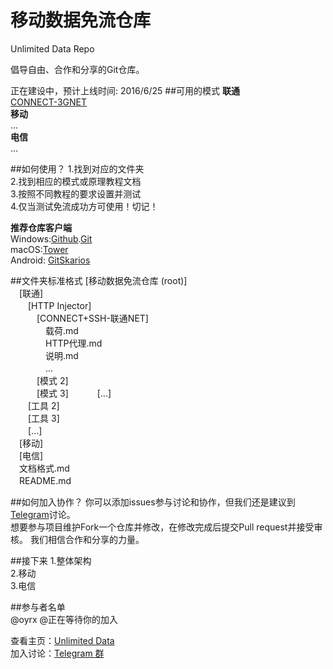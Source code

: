 # 移动数据免流仓库
Unlimited Data Repo
  
倡导自由、合作和分享的Git仓库。
  
正在建设中，预计上线时间: 2016/6/25
##可用的模式
**联通**  
    <a href="https://github.com/oyrx/unlimited_data/tree/master/%E8%81%94%E9%80%9A/HTTP%20Injector/CONNECT-%E8%81%94%E9%80%9ANET-%E5%85%A8%E5%9B%BD">CONNECT-3GNET</a>  
**移动**  
...  
**电信**  
...  
  
##如何使用？
1.找到对应的文件夹  
2.找到相应的模式或原理教程文档  
3.按照不同教程的要求设置并测试  
4.仅当测试免流成功方可使用！切记！  
  
<b>推荐仓库客户端</b>  
Windows:<a href="https://desktop.github.com/">Github</a>.<a href="https://git-for-windows.github.io/">Git</a>  
macOS:<a href="https://www.git-tower.com/">Tower</a>  
Android: <a href="http://www.coolapk.com/apk/com.alorma.github">GitSkarios</a>  
  
##文件夹标准格式
[移动数据免流仓库 (root)]  
　[联通]  
　　[HTTP Injector]  
　　　[CONNECT+SSH-联通NET]  
　　　　载荷.md  
　　　　HTTP代理.md  
　　　　说明.md  
　　　　...  
　　　[模式 2]  
　　　[模式 3] 
　　　[...]  
　　[工具 2]  
　　[工具 3]  
　　[...]  
　[移动]  
　[电信]  
　文档格式.md  
　README.md  

##如何加入协作？
你可以添加issues参与讨论和协作，但我们还是建议到<a href ="https://telegram.me/Unlimited_Data">Telegram</a>讨论。  
想要参与项目维护Fork一个仓库并修改，在修改完成后提交Pull request并接受审核。
我们相信合作和分享的力量。  
  
##接下来
1.整体架构  
2.移动  
3.电信  

##参与者名单  
@oyrx @正在等待你的加入  



查看主页：<a href="http://ouyang.ga/unlimited_data">Unlimited Data</a>  
加入讨论：<a href ="https://telegram.me/Unlimited_Data">Telegram 群</a>
